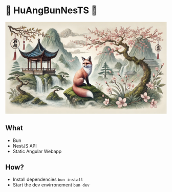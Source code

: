 # 🦊 HuAngBunNesTS 🦊 

![huhu](./huhu.png)

## What

- Bun
- NestJS API
- Static Angular Webapp

## How?

- Install dependencies `bun install`
- Start the dev envirronement `bun dev`

